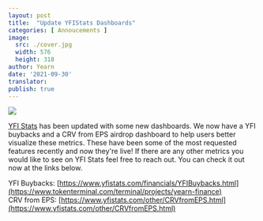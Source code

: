 ```yaml
---
layout: post
title:  "Update YFIStats Dashboards"
categories: [ Annoucements ]
image:
  src: ./cover.jpg
  width: 576
  height: 318
author: Yearn
date: '2021-09-30'
translator:
publish: true
---
```


![](/_posts/_announcements/updated-YFIstats-dashboards/1.jpg)

[YFI Stats](https://www.yfistats.com/) has been updated with some new dashboards. We now have a YFI buybacks and a CRV from EPS airdrop dashboard to help users better visualize these metrics. These have been some of the most requested features recently and now they're live! If there are any other metrics you would like to see on YFI Stats feel free to reach out. You can check it out now at the links below.

YFI Buybacks: [https://www.yfistats.com/financials/YFIBuybacks.html](https://www.tokenterminal.com/terminal/projects/yearn-finance) <br>
CRV from EPS: [https://www.yfistats.com/other/CRVfromEPS.html](https://www.yfistats.com/other/CRVfromEPS.html)
